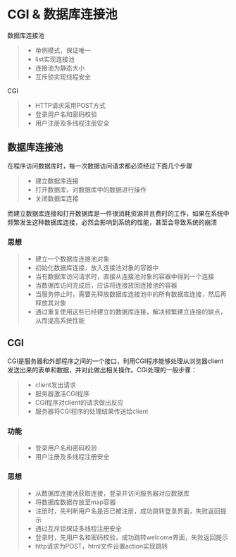 
CGI & 数据库连接池
===============
数据库连接池
> * 单例模式，保证唯一
> * list实现连接池
> * 连接池为静态大小
> * 互斥锁实现线程安全

CGI  
> * HTTP请求采用POST方式
> * 登录用户名和密码校验
> * 用户注册及多线程注册安全


## 数据库连接池 ##

在程序访问数据库时，每一次数据访问请求都必须经过下面几个步骤
> * 建立数据库连接
> * 打开数据库，对数据库中的数据进行操作
> * 关闭数据库连接

而建立数据库连接和打开数据库是一件很消耗资源并且费时的工作，如果在系统中频繁发生这种数据库连接，必然会影响到系统的性能，甚至会导致系统的崩溃

### 思想 ###
> * 建立一个数据库连接池对象
> * 初始化数据库连接，放入连接池对象的容器中
> * 当有数据库访问请求时，直接从连接池对象的容器中得到一个连接
> * 当数据库访问完成后，应该将连接放回连接池的容器
> * 当服务停止时，需要先释放数据库连接池中的所有数据库连接，然后再释放其对象
> * 通过重复使用这些已经建立的数据库连接，解决频繁建立连接的缺点，从而提高系统性能


## CGI ##

CGI是服务器和外部程序之间的一个接口，利用CGI程序能够处理从浏览器client发送出来的表单和数据，并对此做出相关操作。CGI处理的一般步骤：
> * client发出请求
> * 服务器激活CGI程序
> * CGI程序对client的请求做出反应
> * 服务器将CGI程序的处理结果传送给client

### 功能 ###
> * 登录用户名和密码校验
> * 用户注册及多线程注册安全

### 思想 ###
> * 从数据库连接池获取连接，登录并访问服务器对应数据库
> * 将数据库数据存放至map容器
> * 注册时，先判断用户名是否已被注册，成功跳转登录界面，失败返回提示
> * 通过互斥锁保证多线程注册安全
> * 登录时，先用户名和密码校验，成功跳转welcome界面，失败返回提示
> * http请求为POST，html文件设置action实现跳转

